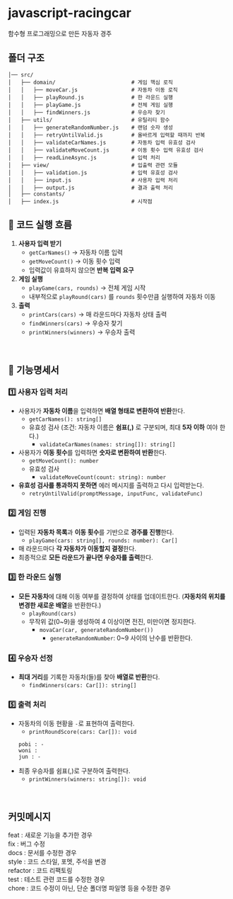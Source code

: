 # javascript-racingcar

함수형 프로그래밍으로 만든 자동자 경주

## 폴더 구조

```
│── src/
│   ├── domain/                        # 게임 핵심 로직
│   │   ├── moveCar.js                 # 자동차 이동 로직
│   │   ├── playRound.js               # 한 라운드 실행
│   │   ├── playGame.js                # 전체 게임 실행
│   │   ├── findWinners.js             # 우승자 찾기
│   ├── utils/                         # 유틸리티 함수
│   │   ├── generateRandomNumber.js    # 랜덤 숫자 생성
│   │   ├── retryUntilValid.js         # 올바르게 입력할 때까지 반복
│   │   ├── validateCarNames.js        # 자동차 입력 유효성 검사
│   │   ├── validateMoveCount.js       # 이동 횟수 입력 유효성 검사
│   │   ├── readLineAsync.js           # 입력 처리
│   ├── view/                          # 입출력 관련 모듈
│   │   ├── validation.js              # 입력 유효성 검사
│   │   ├── input.js                   # 사용자 입력 처리
│   │   ├── output.js                  # 결과 출력 처리
│   ├── constants/
│   ├── index.js                       # 시작점
```

## 📌 코드 실행 흐름

1. **사용자 입력 받기**
   - `getCarNames()` → 자동차 이름 입력
   - `getMoveCount()` → 이동 횟수 입력
   - 입력값이 유효하지 않으면 **반복 입력 요구**
2. **게임 실행**
   - `playGame(cars, rounds)` → 전체 게임 시작
   - 내부적으로 `playRound(cars)` 를 `rounds` 횟수만큼 실행하여 자동차 이동
3. **출력**
   - `printCars(cars)` → 매 라운드마다 자동차 상태 출력
   - `findWinners(cars)` → 우승자 찾기
   - `printWinners(winners)` → 우승자 출력

<br>

## 📌 기능명세서

### 1️⃣ **사용자 입력 처리**

- 사용자가 **자동차 이름**을 입력하면 **배열 형태로 변환하여 반환**한다.
  - `getCarNames(): string[]`
  - 유효성 검사 (조건: 자동차 이름은 **쉼표(,)** 로 구분되며, 최대 **5자 이하** 여야 한다.)
    - `validateCarNames(names: string[]): string[]`
- 사용자가 **이동 횟수**를 입력하면 **숫자로 변환하여 반환**한다.
  - `getMoveCount(): number`
  - 유효성 검사
    - `validateMoveCount(count: string): number`
- **유효성 검사를 통과하지 못하면** 에러 메시지를 출력하고 다시 입력받는다.
  - `retryUntilValid(promptMessage, inputFunc, validateFunc)`

### 2️⃣ **게임 진행**

- 입력된 **자동차 목록**과 **이동 횟수**를 기반으로 **경주를 진행**한다.
  - `playGame(cars: string[], rounds: number): Car[]`
- 매 라운드마다 **각 자동차가 이동할지 결정**한다.
- 최종적으로 **모든 라운드가 끝나면 우승자를 출력**한다.

### 3️⃣ 한 라운드 실행

- **모든 자동차**에 대해 이동 여부를 결정하여 상태를 업데이트한다. (**자동차의 위치를 변경한 새로운 배열**을 반환한다.)
  - `playRound(cars)`
  - 무작위 값(0~9)을 생성하여 4 이상이면 전진, 미만이면 정지한다.
    - `movaCar(car, generateRandomNumber())`
      - `generateRandomNumber`: 0~9 사이의 난수를 반환한다.

### 4️⃣ **우승자 선정**

- **최대 거리**를 기록한 자동차(들)를 찾아 **배열로 반환**한다.
  - `findWinners(cars: Car[]): string[]`

### 5️⃣ 출력 처리

- 자동차의 이동 현황을 `-`로 표현하여 출력한다.
  - `printRoundScore(cars: Car[]): void`
  ```tsx
  pobi : -
  woni :
  jun : -
  ```
- 최종 우승자를 쉼표(,)로 구분하여 출력한다.
  - `printWinners(winners: string[]): void`

<br>

## 커밋메시지

feat : 새로운 기능을 추가한 경우  
fix : 버그 수정  
docs : 문서를 수정한 경우  
style : 코드 스타일, 포멧, 주석을 변경  
refactor : 코드 리팩토링  
test : 테스트 관련 코드를 수정한 경우  
chore : 코드 수정이 아닌, 단순 폴더명 파일명 등을 수정한 경우
